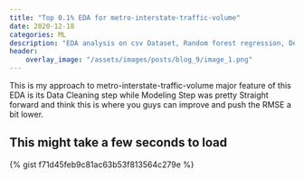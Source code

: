 ```yaml
---
title: "Top 0.1% EDA for metro-interstate-traffic-volume"
date: 2020-12-18
categories: ML
description: "EDA analysis on csv Dataset, Random forest regression, Decision Tree Regressor, Neural Net on Regression Task"
header:
    overlay_image: "/assets/images/posts/blog_9/image_1.png"
---
```


This is my approach to metro-interstate-traffic-volume major feature of this EDA is its Data Cleaning step while Modeling Step was pretty Straight forward and think this is where you guys can 
improve and push the RMSE a bit lower.  



## This might take a few seconds to load 

{% gist f71d45feb9c81ac63b53f813564c279e %}